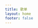 ```yaml
---
title: 歌单
layout: home
footer: false
---
```



<section class="MusicDiv">
    <MusicCard 
        title="Mama's Boy" 
        singer="Dominic Fike" 
        bg="https://is1-ssl.mzstatic.com/image/thumb/Video126/v4/45/bd/4c/45bd4ca9-ebb9-ac75-3057-175593b5cdfa/Jobacd3593f-87a7-4542-bcd1-3bfe3c03a759-152456375-PreviewImage_preview_image_nonvideo_sdr-Time1688683380574.png/296x296bb.webp" 
    />
    <MusicCard 
        title="大石碎胸口" 
        singer="万能青年旅店" 
        bg="https://is1-ssl.mzstatic.com/image/thumb/Music112/v4/62/43/86/6243868c-c362-74d0-68d5-1de5e89986ee/cover.jpg/296x296bb.webp" 
    />
    <MusicCard 
        title="天外来物" 
        singer="薛之谦" 
        bg="https://is1-ssl.mzstatic.com/image/thumb/Music114/v4/71/2e/aa/712eaa6d-9d40-1388-bb8e-f41a33c05445/66.jpg/296x296bb.webp" 
    />
    <MusicCard 
        title="Cry For Me (feat. 愛海)" singer="Michita" 
        bg="https://is1-ssl.mzstatic.com/image/thumb/Music6/v4/71/5e/1d/715e1d22-000c-6104-dadc-2f1a5f4e68e0/IDMCD-031_MICHITA.jpg/296x296bb.webp" 
    />
    <MusicCard 
        title="III" 
        singer="Athletics" 
        bg="https://is1-ssl.mzstatic.com/image/thumb/Music125/v4/64/f2/14/64f21423-f599-d4b5-54d1-8e7c8877212b/601137055729.jpg/296x296bb.webp" 
    />
    <MusicCard 
        title="安河桥" 
        singer="宋冬野" 
        bg="https://is1-ssl.mzstatic.com/image/thumb/Music116/v4/43/19/4e/43194ed2-7b5e-8c99-122d-e1e636fd1dfd/cover.jpg/296x296bb.webp" 
    />
    <MusicCard 
        title="Bohemian Rhapsody" 
        singer="Queen" 
        bg="https://is1-ssl.mzstatic.com/image/thumb/Music125/v4/e8/f1/51/e8f151ae-0f87-a2fd-b981-807a01b24504/18UMGIM55031.rgb.jpg/316x316bb.webp" 
    />
    <MusicCard 
        title="Good-Bye, Ms. Floral Thief" 
        singer="Sana" 
        bg="https://is1-ssl.mzstatic.com/image/thumb/Music122/v4/a9/e1/66/a9e16604-aad7-5de7-64ba-da4e1a52fd59/4562251593312_cover.jpg/296x296bb.webp" 
    />
    <MusicCard 
        title="Whataya Want from Me" 
        singer="Adam Lambert" 
        bg="https://is1-ssl.mzstatic.com/image/thumb/Music/85/74/23/mzi.eufwdorz.jpg/296x296bf.webp" 
    />
    <MusicCard 
        title="相思相愛" 
        singer="aiko" 
        bg="https://is1-ssl.mzstatic.com/image/thumb/Music221/v4/d6/b4/80/d6b48067-2c98-e937-0ca4-589e25655a12/PCSP_05714_A.jpg/296x296bb.webp" 
    />
</section>
